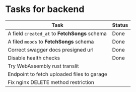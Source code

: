# Tasks for backend

| Task                                          | Status |
| --------------------------------------------- | ------ |
| A field `created_at` to **FetchSongs** schema | Done   |
| A filed `moods` to **FetchSongs** schema      | Done   |
| Correct swagger docs presigned url            | Done   |
| Disable health checks                         | Done   |
| Try WebAssembly rust translit                 |        |
| Endpoint to fetch uploaded files to garage    |        |
| Fix nginx DELETE method restriction           |        |
